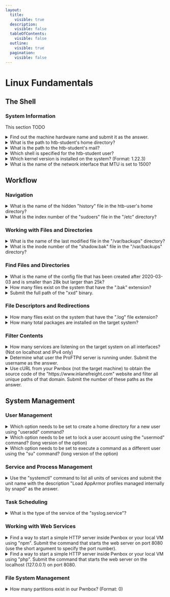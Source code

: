 ```yaml
---
layout:
  title:
    visible: true
  description:
    visible: false
  tableOfContents:
    visible: false
  outline:
    visible: true
  pagination:
    visible: false
---
```


# Linux Fundamentals

## The Shell

### System Information

This section TODO

<details>

<summary>Find out the machine hardware name and submit it as the answer.</summary>

x86\_64

The `uname -i` command prints the hardware of the system.

</details>

<details>

<summary>What is the path to htb-student's home directory?</summary>

/home/htb-student

</details>

<details>

<summary>What is the path to the htb-student's mail?</summary>

/var/mail/htb-student

</details>

<details>

<summary>Which shell is specified for the htb-student user?</summary>

/bin/bash

</details>

<details>

<summary>Which kernel version is installed on the system? (Format: 1.22.3)</summary>

4.15.0

The `uname -v` command prints the kernel version.

</details>

<details>

<summary>What is the name of the network interface that MTU is set to 1500?</summary>

ens192

The `ipconfig` command allows us to see network interface information.

</details>

## Workflow

### Navigation

<details>

<summary>What is the name of the hidden "history" file in the htb-user's home directory?</summary>

.bash\_history

Type `ls -la` in the htb-user's home directory to see hidden files.

</details>

<details>

<summary>What is the index number of the "sudoers" file in the "/etc" directory?</summary>

147627

Navigate to the /etc directory with `cd`. `ls -i` lists the inode/index number of a file.

</details>

### Working with Files and Directories

<details>

<summary>What is the name of the last modified file in the "/var/backups" directory?</summary>

apt.extended\_states.0

Navigate to the /var/backups directory with `cd`. `ls -lat` lists files in order of last modified.

</details>

<details>

<summary>What is the inode number of the "shadow.bak" file in the "/var/backups" directory?</summary>

265293

Navigate to the /var/backups directory with `cd`. `ls -i` lists the inode/index number of a file.

</details>

### Find Files and Directories

<details>

<summary>What is the name of the config file that has been created after 2020-03-03 and is smaller than 28k but larger than 25k?</summary>

00-mesa-defaults.conf

Type `find / -name *.conf -size -28k -size +25k -newermt 2020-03-03 2>/dev/null`.

</details>

<details>

<summary>How many files exist on the system that have the ".bak" extension?</summary>

4

Type `find / -name *.bak -type f 2>/dev/null | wc -l`.  This searches for files with the .bak extension, excludes errors from output, and pipes the result into `wc -l`, which enumerates the results.

</details>

<details>

<summary>Submit the full path of the "xxd" binary.</summary>

/usr/bin/xxd

</details>

### File Descriptors and Redirections

<details>

<summary>How many files exist on the system that have the ".log" file extension?</summary>

32

Type `find / -name *.log -type f 2>/dev/null | wc -l`.  This searches for files with the .log extension, excludes errors from output, and pipes the result into `wc -l`, which enumerates the results.

</details>

<details>

<summary>How many total packages are installed on the target system?</summary>

737

`apt list --installed | wc -l` can be used to find the installed packages on the system and enumerate them.

</details>

### Filter Contents

<details>

<summary>How many services are listening on the target system on all interfaces? (Not on localhost and IPv4 only)</summary>

7

</details>

<details>

<summary>Determine what user the ProFTPd server is running under. Submit the username as the answer.</summary>

proftpd

</details>

<details>

<summary>Use cURL from your Pwnbox (not the target machine) to obtain the source code of the "https://www.inlanefreight.com" website and filter all unique paths of that domain. Submit the number of these paths as the answer.</summary>

34

</details>

## System Management

### User Management

<details>

<summary>Which option needs to be set to create a home directory for a new user using "useradd" command?</summary>

\-m

Use `useradd -h` to see options for this command.

</details>

<details>

<summary>Which option needs to be set to lock a user account using the "usermod" command? (long version of the option)</summary>

\--lock

Use `usermod -h` to see options for this command.

</details>

<details>

<summary>Which option needs to be set to execute a command as a different user using the "su" command? (long version of the option)</summary>

\--command

Use `man su` to see options for this command.

</details>

### Service and Process Management

<details>

<summary>Use the "systemctl" command to list all units of services and submit the unit name with the description "Load AppArmor profiles managed internally by snapd" as the answer.</summary>

snapd.apparmor.service

Use `systemctl list-units --type=service | grep "Load"` to search for this service.

</details>

### Task Scheduling

<details>

<summary>What is the type of the service of the "syslog.service"?</summary>

notify

See detailed information about a service with the `systemctl show syslog.service` command.

</details>

### Working with Web Services

<details>

<summary>Find a way to start a simple HTTP server inside Pwnbox or your local VM using "npm". Submit the command that starts the web server on port 8080 (use the short argument to specify the port number).</summary>

http-server -p 8080

</details>

<details>

<summary>Find a way to start a simple HTTP server inside Pwnbox or your local VM using "php". Submit the command that starts the web server on the localhost (127.0.0.1) on port 8080.</summary>

php -S 127.0.0.1:8080

</details>

### File System Management

<details>

<summary>How many partitions exist in our Pwnbox? (Format: 0)</summary>

3

Use `sudo fdisk -l` to see all of the partitions.

</details>
